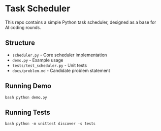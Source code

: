 # Task Scheduler

This repo contains a simple Python task scheduler, designed as a base for AI coding rounds.

## Structure
- `scheduler.py` - Core scheduler implementation
- `demo.py` - Example usage
- `tests/test_scheduler.py` - Unit tests
- `docs/problem.md` - Candidate problem statement

## Running Demo
```bash python demo.py```

## Running Tests
```bash python -m unittest discover -s tests```
